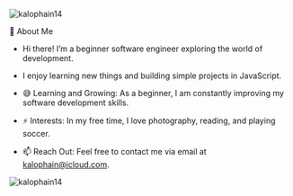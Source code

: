 <p align="left"> <img src="https://komarev.com/ghpvc/?username=kalophain14&label=Profile%20views&color=0e75b6&style=flat" alt="kalophain14" /> </p>

👋 About Me

- Hi there! I’m a beginner software engineer exploring the world of development.
- I enjoy learning new things and building simple projects in JavaScript.
 
- 😅 Learning and Growing: As a beginner, I am constantly improving my software development skills.
- ⚡ Interests: In my free time, I love photography, reading, and playing soccer.
- 📫 Reach Out: Feel free to contact me via email at kalophain@icloud.com.

<p><img align="left" src="https://github-readme-stats.vercel.app/api/top-langs?username=kalophain14&show_icons=true&locale=en&layout=compact" alt="kalophain14" /></p>
